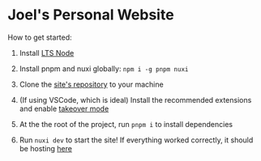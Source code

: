 # Joel's Personal Website

How to get started:

1. Install [LTS Node](https://nodejs.org/en/download/)

1. Install pnpm and nuxi globally: `npm i -g pnpm nuxi`

1. Clone the [site's repository](https://github.com/JoelYoung01/PersonalWebsite) to your machine

1. (If using VSCode, which is ideal) Install the recommended extensions and enable [takeover mode](https://vuejs.org/guide/typescript/overview.html#volar-takeover-mode)

1. At the the root of the project, run `pnpm i` to install dependencies

1. Run `nuxi dev` to start the site! If everything worked correctly, it should be hosting [here](http://localhost:3000)
